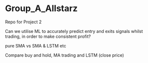 # Group_A_Allstarz
Repo for Project 2

Can we utilise ML to accurately predict entry and exits signals whilst trading, in order to make consistent profit?

pure SMA vs SMA & LSTM etc

Compare buy and hold, MA trading and LSTM (close price)




